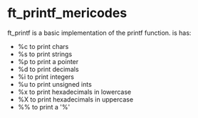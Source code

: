 # ft_printf_mericodes
ft_printf is a basic implementation of the printf function.
is has:
  - %c to print chars
  - %s to print strings
  - %p to print a pointer
  - %d to print decimals
  - %i to print integers
  - %u to print unsigned ints
  - %x to print hexadecimals in lowercase
  - %X to print hexadecimals in uppercase
  - %% to print a '%'
